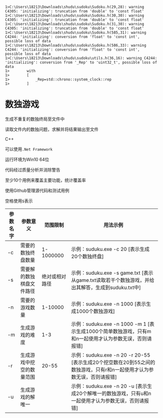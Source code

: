 ```
1>C:\Users\18213\Downloads\shudu\sudoku\Sudoku.h(29,28): warning C4305: 'initializing': truncation from 'double' to 'const float'
1>C:\Users\18213\Downloads\shudu\sudoku\Sudoku.h(30,30): warning C4305: 'initializing': truncation from 'double' to 'const float'
1>C:\Users\18213\Downloads\shudu\sudoku\Sudoku.h(31,30): warning C4305: 'initializing': truncation from 'double' to 'const float'
1>C:\Users\18213\Downloads\shudu\sudoku\Sudoku.h(585,31): warning C4244: 'initializing': conversion from 'float' to 'const int', possible loss of data
1>C:\Users\18213\Downloads\shudu\sudoku\Sudoku.h(586,33): warning C4244: 'initializing': conversion from 'float' to 'const int', possible loss of data
1>C:\Users\18213\Downloads\shudu\sudoku\utils.h(36,16): warning C4244: 'initializing': conversion from '_Rep' to 'uint32_t', possible loss of data
1>        with
1>        [
1>            _Rep=std::chrono::system_clock::rep
1>        ]
```

# 数独游戏

生成不重复的数独终局至文件中

读取文件内的数独问题，求解并将结果输出至文件

C++

可以使用`.Net Framework`

运行环境为Win10 64位

代码经过质量分析并消除警告

至少10个用例来覆盖主要功能，统计覆盖率

使用Github管理源代码和测试用例

空格使用`$`表示

| 参数名字 | 参数意义                 | 范围限制       | 用法示例                                                     |
| -------- | ------------------------ | -------------- | ------------------------------------------------------------ |
| -c       | 需要的数独终盘数量       | 1-1000000      | 示例：suduku.exe -c 20 [表示生成20个数独终盘]                |
| -s       | 需要解的数独棋盘文件路径 | 绝对或相对路径 | 示例：suduku.exe -s game.txt [表示从game.txt读取若干个数独游戏，并给出其解答，生成到suduku.txt中] |
| -n       | 需要的游戏数量           | 1-10000        | 示例：suduku.exe -n 1000 [表示生成1000个数独游戏]            |
| -m       | 生成游戏的难度           | 1-3            | 示例：suduku.exe -n 1000 -m 1 [表示生成1000个简单数独游戏，只有m和n一起使用才认为参数无误，否则请报错] |
| -r       | 生成游戏中挖空的数量范围 | 20-55          | 示例：suduku.exe -n 20 -r 20-55 [表示生成20个挖空数在20到55之间的数独游戏，只有r和n一起使用才认为参数无误，否则请报错] |
| -u       | 生成游戏的解唯一         |                | 示例：suduku.exe -n 20 -u [表示生成20个解唯一的数独游戏，只有u和n一起使用才认为参数无误，否则请报错] |

